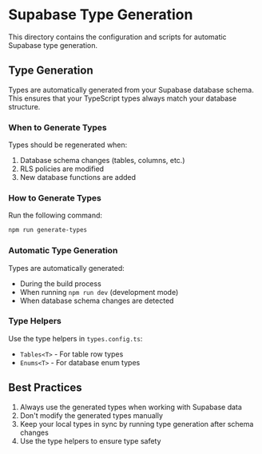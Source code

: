 
# Supabase Type Generation

This directory contains the configuration and scripts for automatic Supabase type generation.

## Type Generation

Types are automatically generated from your Supabase database schema. This ensures that your TypeScript types always match your database structure.

### When to Generate Types

Types should be regenerated when:
1. Database schema changes (tables, columns, etc.)
2. RLS policies are modified
3. New database functions are added

### How to Generate Types

Run the following command:
```bash
npm run generate-types
```

### Automatic Type Generation

Types are automatically generated:
- During the build process
- When running `npm run dev` (development mode)
- When database schema changes are detected

### Type Helpers

Use the type helpers in `types.config.ts`:
- `Tables<T>` - For table row types
- `Enums<T>` - For database enum types

## Best Practices

1. Always use the generated types when working with Supabase data
2. Don't modify the generated types manually
3. Keep your local types in sync by running type generation after schema changes
4. Use the type helpers to ensure type safety

